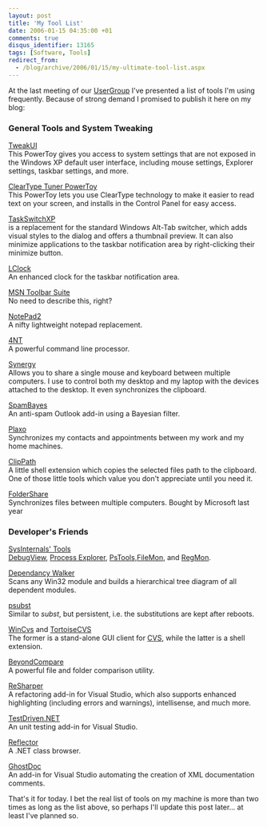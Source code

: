 ```yaml
---
layout: post
title: 'My Tool List'
date: 2006-01-15 04:35:00 +01
comments: true
disqus_identifier: 13165
tags: [Software, Tools]
redirect_from:
  - /blog/archive/2006/01/15/my-ultimate-tool-list.aspx
---
```


At the last meeting of our [UserGroup](http://www.vfl-niederrhein.net/) I've presented a list of tools I'm using frequently. Because of strong demand I promised to publish it here on my blog:

### General Tools and System Tweaking

[TweakUI](http://www.microsoft.com/windowsxp/downloads/powertoys/xppowertoys.mspx)  
This PowerToy gives you access to system settings that are not exposed in the Windows XP default user interface, including mouse settings, Explorer settings, taskbar settings, and more.

[ClearType Tuner PowerToy](http://www.microsoft.com/windowsxp/downloads/powertoys/xppowertoys.mspx)  
This PowerToy lets you use ClearType technology to make it easier to read text on your screen, and installs in the Control Panel for easy access.

[TaskSwitchXP](http://www.ntwind.com/taskswitchxp/)  
is a replacement for the standard Windows Alt-Tab switcher, which adds visual styles to the dialog and offers a thumbnail preview. It can also minimize applications to the taskbar notification area by right-clicking their minimize button.

[LClock](http://www.neowin.net/forum/index.php?showtopic=157465)  
An enhanced clock for the taskbar notification area.

[MSN Toolbar Suite](http://toolbar.msn.com/)  
No need to describe this, right?

[NotePad2](http://www.flos-freeware.ch/notepad2.html)  
A nifty lightweight notepad replacement.

[4NT](http://jpsoft.com/4ntdes.htm)  
A powerful command line processor.

[Synergy](http://synergy2.sourceforge.net/)  
Allows you to share a single mouse and keyboard between multiple computers. I use to control both my desktop and my laptop with the devices attached to the desktop. It even synchronizes the clipboard.

[SpamBayes](http://spambayes.org)  
An anti-spam Outlook add-in using a Bayesian filter.

[Plaxo](http://www.plaxo.com/)  
Synchronizes my contacts and appointments between my work and my home machines.

[ClipPath](http://www.download.com/ClipPath/3000-2094_4-10050927.html?tag=free)  
A little shell extension which copies the selected files path to the clipboard. One of those little tools which value you don't appreciate until you need it.

[FolderShare](http://www.foldershare.com/)  
Synchronizes files between multiple computers. Bought by Microsoft last year

### Developer's Friends

[SysInternals' Tools](http://www.sysinternals.com)  
[DebugView](http://www.sysinternals.com/Utilities/DebugView.html), [Process Explorer](http://www.sysinternals.com/Utilities/ProcessExplorer.html), [PsTools,](http://www.sysinternals.com/Utilities/PsTools.html)[FileMon](http://www.sysinternals.com/Utilities/Filemon.html), and [RegMon](http://www.sysinternals.com/Utilities/Regmon.html).

[Dependancy Walker](http://www.dependencywalker.com/)  
Scans any Win32 module and builds a hierarchical tree diagram of all dependent modules.

[psubst](http://www.alter.org.ua/soft/win/psubst/index.php?lang=en)  
Similar to *subst*, but persistent, i.e. the substitutions are kept after reboots.

[WinCvs](http://wincvs.org/) and [TortoiseCVS](http://www.tortoisecvs.org/)  
The former is a stand-alone GUI client for [CVS](http://www.cvshome.org/), while the latter is a shell extension.

[BeyondCompare](http://scootersoftware.com/)  
A powerful file and folder comparison utility.

[ReSharper](http://www.jetbrains.com/resharper/)  
A refactoring add-in for Visual Studio, which also supports enhanced highlighting (including errors and warnings), intellisense, and much more.

[TestDriven.NET](http://www.testdriven.net/)  
An unit testing add-in for Visual Studio.

[Reflector](http://www.aisto.com/roeder/dotnet/)  
A .NET class browser.

[GhostDoc](http://www.roland-weigelt.de/ghostdoc/)  
An add-in for Visual Studio automating the creation of XML documentation comments.

That's it for today. I bet the real list of tools on my machine is more than two times as long as the list above, so perhaps I'll update this post later... at least I've planned so.


